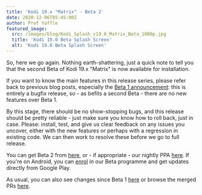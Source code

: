 ```yaml
---
title: 'Kodi 19.x "Matrix" - Beta 2'
date: 2020-12-06T05:45:00Z
author: Prof Yaffle
featured_image:
  src: /images/blog/Kodi_Splash_v19.0_Matrix_Beta_1080p.jpg
  title: 'Kodi 19.0 Beta Splash Screen'
  alt: 'Kodi 19.0 Beta Splash Screen'
---
```

So, here we go again. Nothing earth-shattering, just a quick note to tell you that the second Beta of Kodi 19.x "Matrix" is now available for installation.

 If you want to know the main features in this release series, please refer back to previous blog posts, especially the [Beta 1 announcement](https://kodi.tv/article/kodi-19x-matrix-beta-1): this is entirely a bugfix release, so - as befits a second Beta - there are no new features over Beta 1.

 By this stage, there should be no show-stopping bugs, and this release should be pretty reliable - just make sure you know how to roll back, just in case. Please: install, test, and give us clear feedback on any issues you uncover, either with the new features or perhaps with a regression in existing code. We can then work to resolve these before we go to full release.

 You can get Beta 2 from [here](https://mirrors.kodi.tv/releases/), or - if appropriate - our nightly PPA [here](https://launchpad.net/~team-xbmc/+archive/ubuntu/xbmc-nightly). If you're on Android, you can [enrol](https://play.google.com/apps/testing/org.xbmc.kodi) in our Beta programme and get updates directly from Google Play.

 As usual, you can also see changes since Beta 1 [here](https://github.com/xbmc/xbmc/compare/19.0b1-Matrix...19.0b2-Matrix) or browse the merged PRs [here](https://github.com/xbmc/xbmc/pulls?q=is%3Apr+sort%3Aupdated-desc+milestone%3A%22Matrix+19.0-beta+2%22+is%3Aclosed).

 
